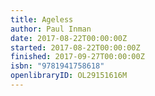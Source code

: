 ```yaml
---
title: Ageless
author: Paul Inman
date: 2017-08-22T00:00:00Z
started: 2017-08-22T00:00:00Z
finished: 2017-09-27T00:00:00Z
isbn: "9781941758618"
openlibraryID: OL29151616M
---
```

